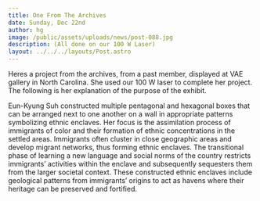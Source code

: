 ```yaml
---
title: One From The Archives
date: Sunday, Dec 22nd
author: hg
image: /public/assets/uploads/news/post-088.jpg
description: (All done on our 100 W Laser)
layout: ../../../layouts/Post.astro
---
```


Heres a project from the archives, from a past member, displayed at VAE gallery in North Carolina. She used our 100 W laser to complete her project. The following is her explanation of the purpose of the exhibit.

Eun-Kyung Suh constructed multiple pentagonal and hexagonal boxes that can be arranged next to one another on a wall in appropriate patterns symbolizing ethnic enclaves. Her focus is the assimilation process of immigrants of color and their formation of ethnic concentrations in the settled areas. Immigrants often cluster in close geographic areas and develop migrant networks, thus forming ethnic enclaves. The transitional phase of learning a new language and social norms of the country restricts immigrants’ activities within the enclave and subsequently sequesters them from the larger societal context. These constructed ethnic enclaves include geological patterns from immigrants’ origins to act as havens where their heritage can be preserved and fortified.
